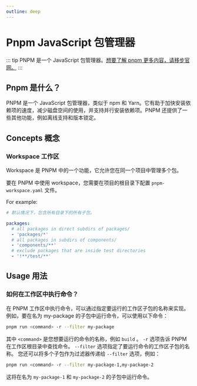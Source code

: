 ```yaml
---
outline: deep
---
```


# Pnpm JavaScript 包管理器

::: tip
PNPM 是一个 JavaScript 包管理器。[想要了解 pnpm 更多内容，请移步官网。](https://pnpm.io/motivation)
:::

## Pnpm 是什么？

PNPM 是一个 JavaScript 包管理器，类似于 npm 和 Yarn。它有助于加快安装依赖项的速度，减少磁盘空间的使用，并支持并行安装依赖项。PNPM 还提供了一些其他功能，例如离线支持和版本锁定。


## Concepts 概念

### Workspace 工作区

Workspace 是 PNPM 中的一个功能，它允许您在同一个项目中管理多个包。

要在 PNPM 中使用 workspace，您需要在项目的根目录下配置 `pnpm-workspace.yaml` 文件。

For example:

```yaml
# 默认情况下，包含所有目录下的所有子包。

packages:
  # all packages in direct subdirs of packages/
  - 'packages/*'
  # all packages in subdirs of components/
  - 'components/**'
  # exclude packages that are inside test directories
  - '!**/test/**'
```

## Usage 用法

### 如何在工作区中执行命令？

在 PNPM 工作区中执行命令，可以通过指定要运行的工作区子包的名称来实现。例如，要在名为 my-package 的子包中运行命令，可以使用以下命令：
```bash
pnpm run <command> -r --filter my-package
```
其中  `<command>`  是您想要运行的命令的名称，例如  `build` 。  `-r`  选项告诉 PNPM 在工作区根目录中查找命令。  `--filter`  选项指定了要运行命令的工作区子包的名称。
您还可以将多个子包作为过滤器传递给  `--filter`  选项，例如：
```bash
pnpm run <command> -r --filter my-package-1,my-package-2
```
这将在名为  `my-package-1`  和  `my-package-2`  的子包中运行命令。